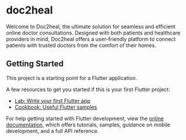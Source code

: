 # doc2heal

Welcome to Doc2heal, the ultimate solution for seamless and efficient online doctor consultations. Designed with both patients and healthcare providers in mind, Doc2heal offers a user-friendly platform to connect patients with trusted doctors from the comfort of their homes.

## Getting Started

This project is a starting point for a Flutter application.

A few resources to get you started if this is your first Flutter project:

- [Lab: Write your first Flutter app](https://docs.flutter.dev/get-started/codelab)
- [Cookbook: Useful Flutter samples](https://docs.flutter.dev/cookbook)

For help getting started with Flutter development, view the
[online documentation](https://docs.flutter.dev/), which offers tutorials,
samples, guidance on mobile development, and a full API reference.
